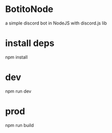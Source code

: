 # BotitoNode
a simple discord bot in NodeJS with discord.js lib

# install deps
npm install

# dev
npm run dev

# prod
npm run build
